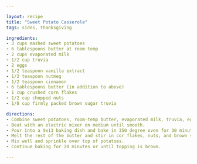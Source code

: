 ```yaml
---

layout: recipe
title: "Sweet Potato Casserole"
tags: sides, thanksgiving

ingredients:
- 3 cups mashed sweet potatoes
- 6 tablespoons butter at room temp
- 2 cups evaporated milk
- 1/2 cup truvia
- 2 eggs
- 1/2 teaspoon vanilla extract
- 1/2 teaspoon nutmeg
- 1/2 teaspoon cinnamon
- 6 tablespoons butter (in addition to above)
- 1 cup crushed corn flakes
- 1/2 cup chopped nuts
- 1/8 cup firmly packed brown sugar truvia

directions:
- Combine sweet potatoes, room-temp butter, evaporated milk, truvia, eggs, vanilla, nutmeg, and cinnamon.
- Beat with an electric mixer on medium until smooth.
- Pour into a 9x13 baking dish and bake in 350 degree oven for 30 minutes.
- Melt the rest of the butter and stir in cor flakes, nuts, and brown sugar truvia.
- Mix well and sprinkle over top of potatoes.
- Continue baking for 20 minutes or until topping is brown.

---
```

